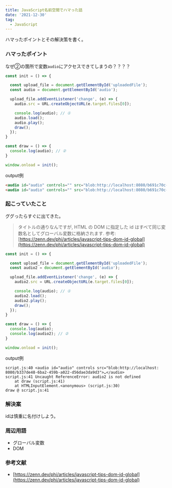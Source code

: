 ```yaml
---
title: JavaScript名前空間でハマった話
date: '2021-12-30'
tag:
  - JavaScript
---
```


ハマったポイントとその解決策を書く。

### ハマったポイント

なぜ②の箇所で変数`audio`にアクセスできてしまうの？？？？

```javascript
const init = () => {

  const upload_file = document.getElementById('uploadedFile');
  const audio = document.getElementById('audio');

  upload_file.addEventListener('change', (e) => {
    audio.src = URL.createObjectURL(e.target.files[0]);

    console.log(audio); // ①
    audio.load();
    audio.play();
    draw();
  });
}

const draw = () => {
  console.log(audio); // ②
}

window.onload = init();

```

output例
```html
<audio id="audio" controls="" src="blob:http://localhost:8080/b691c70c-4570-4659-97d3-45577d80ec21"></audio>
<audio id="audio" controls="" src="blob:http://localhost:8080/b691c70c-4570-4659-97d3-45577d80ec21"></audio>
```


### 起こっていたこと
ググったらすぐに出てきた。
> タイトルの通りなんですが, HTML の DOM に指定した id はすべて同じ変数名としてグローバル変数に格納されます.
参考: [https://zenn.dev/phi/articles/javascript-tips-dom-id-global](https://zenn.dev/phi/articles/javascript-tips-dom-id-global)


```javascript
const init = () => {

  const upload_file = document.getElementById('uploadedFile');
  const audio2 = document.getElementById('audio');

  upload_file.addEventListener('change', (e) => {
    audio2.src = URL.createObjectURL(e.target.files[0]);

    console.log(audio); // ①
    audio2.load();
    audio2.play();
    draw();
  });
}

const draw = () => {
  console.log(audio);
  console.log(audio2); // ②
}

window.onload = init();
```
output例
```jsstacktrace
script.js:40 <audio id=​"audio" controls src=​"blob:​http:​/​/​localhost:​8080/​b337de48-6ba2-459b-a022-d56dae3da9d3">​…​</audio>​
script.js:41 Uncaught ReferenceError: audio2 is not defined
    at draw (script.js:41)
    at HTMLInputElement.<anonymous> (script.js:30)
draw @ script.js:41
```



### 解決案

idは慎重に名付けしよう。


### 周辺用語
- グローバル変数
- DOM


### 参考文献
- [https://zenn.dev/phi/articles/javascript-tips-dom-id-global](https://zenn.dev/phi/articles/javascript-tips-dom-id-global)

